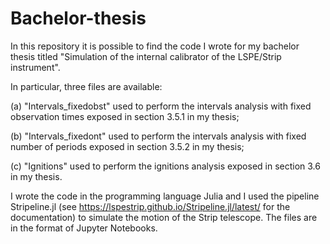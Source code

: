 # Bachelor-thesis
In this repository it is possible to find the code I wrote for my bachelor thesis titled "Simulation of the internal calibrator of the LSPE/Strip instrument".

In particular, three files are available: 
    
(a) "Intervals_fixedobst" used to perform the intervals analysis with fixed observation times exposed in section 3.5.1 in my thesis;
    
(b) "Intervals_fixedont" used to perform the intervals analysis with fixed number of periods exposed in section 3.5.2 in my thesis;
    
(c) "Ignitions" used to perform the ignitions analysis exposed in section 3.6 in my thesis.

I wrote the code in the programming language Julia and I used the pipeline Stripeline.jl (see https://lspestrip.github.io/Stripeline.jl/latest/ for the documentation) to simulate the motion of the Strip telescope. The files are in the format of Jupyter Notebooks. 
